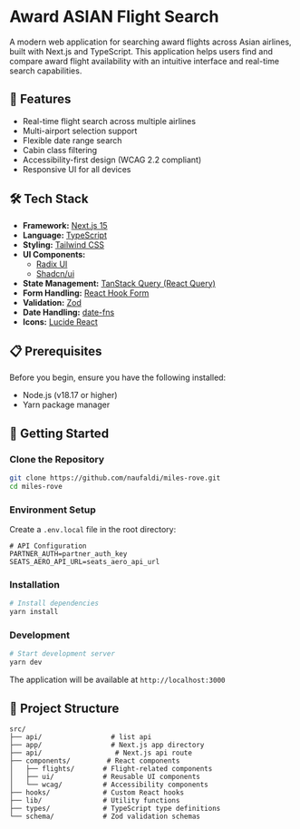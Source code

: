 # Award ASIAN Flight Search

A modern web application for searching award flights across Asian airlines, built with Next.js and TypeScript. This application helps users find and compare award flight availability with an intuitive interface and real-time search capabilities.

## 🌟 Features

- Real-time flight search across multiple airlines
- Multi-airport selection support
- Flexible date range search
- Cabin class filtering
- Accessibility-first design (WCAG 2.2 compliant)
- Responsive UI for all devices

## 🛠 Tech Stack

- **Framework:** [Next.js 15](https://nextjs.org/)
- **Language:** [TypeScript](https://www.typescriptlang.org/)
- **Styling:** [Tailwind CSS](https://tailwindcss.com/)
- **UI Components:**
  - [Radix UI](https://www.radix-ui.com/)
  - [Shadcn/ui](https://ui.shadcn.com/)
- **State Management:** [TanStack Query (React Query)](https://tanstack.com/query)
- **Form Handling:** [React Hook Form](https://react-hook-form.com/)
- **Validation:** [Zod](https://zod.dev/)
- **Date Handling:** [date-fns](https://date-fns.org/)
- **Icons:** [Lucide React](https://lucide.dev/)

## 📋 Prerequisites

Before you begin, ensure you have the following installed:

- Node.js (v18.17 or higher)
- Yarn package manager

## 🚀 Getting Started

### Clone the Repository

```bash
git clone https://github.com/naufaldi/miles-rove.git
cd miles-rove
```

### Environment Setup

Create a `.env.local` file in the root directory:

```env
# API Configuration
PARTNER_AUTH=partner_auth_key
SEATS_AERO_API_URL=seats_aero_api_url
```

### Installation

```bash
# Install dependencies
yarn install
```

### Development

```bash
# Start development server
yarn dev
```

The application will be available at `http://localhost:3000`

## 📁 Project Structure

```
src/
├── api/                 # list api
├── app/                 # Next.js app directory
├── api/                  # Next.js api route
├── components/         # React components
│   ├── flights/       # Flight-related components
│   ├── ui/            # Reusable UI components
│   └── wcag/          # Accessibility components
├── hooks/             # Custom React hooks
├── lib/               # Utility functions
├── types/             # TypeScript type definitions
└── schema/            # Zod validation schemas
```
